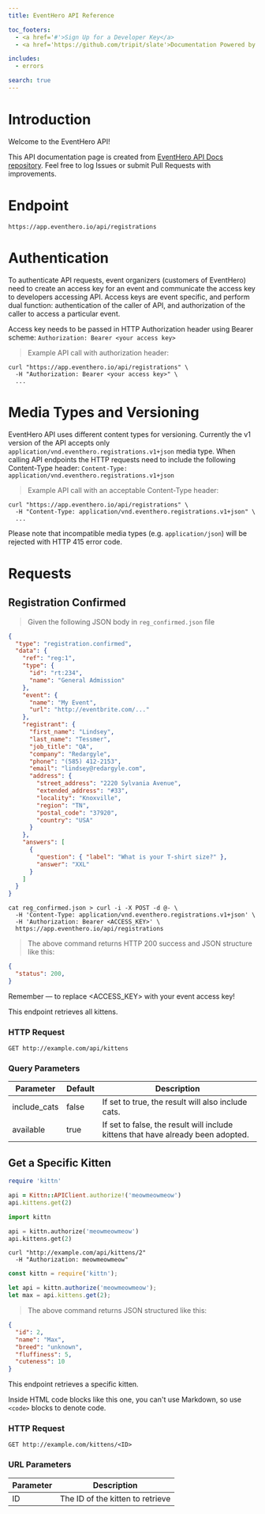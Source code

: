 ```yaml
---
title: EventHero API Reference

toc_footers:
  - <a href='#'>Sign Up for a Developer Key</a>
  - <a href='https://github.com/tripit/slate'>Documentation Powered by Slate</a>

includes:
  - errors

search: true
---
```


# Introduction

Welcome to the EventHero API!

This API documentation page is created from [EventHero API Docs repository](https://github.com/eventhero/api-docs).
Feel free to log Issues or submit Pull Requests with improvements.

# Endpoint

`https://app.eventhero.io/api/registrations`

# Authentication

To authenticate API requests, event organizers (customers of EventHero) need to create an access key for an event and communicate the access key to developers accessing API.
Access keys are event specific, and perform dual function: authentication of the caller of API, and authorization of the caller to access a particular event.

Access key needs to be passed in HTTP Authorization header using Bearer scheme: `Authorization: Bearer <your access key>`

> Example API call with authorization header:

```shell
curl "https://app.eventhero.io/api/registrations" \
  -H "Authorization: Bearer <your access key>" \
  ...
```

# Media Types and Versioning

EventHero API uses different content types for versioning.
Currently the v1 version of the API accepts only `application/vnd.eventhero.registrations.v1+json` media type.
When calling API endpoints the HTTP requests need to include the following Content-Type header:
`Content-Type: application/vnd.eventhero.registrations.v1+json`

> Example API call with an acceptable Content-Type header:

```shell
curl "https://app.eventhero.io/api/registrations" \
  -H "Content-Type: application/vnd.eventhero.registrations.v1+json" \
  ...
```

Please note that incompatible media types (e.g. `application/json`) will be rejected with HTTP 415 error code.

# Requests

## Registration Confirmed

> Given the following JSON body in `reg_confirmed.json` file

```json
{
  "type": "registration.confirmed",
  "data": {
    "ref": "reg:1",
    "type": {
      "id": "rt:234",
      "name": "General Admission"
    },
    "event": {
      "name": "My Event",
      "url": "http://eventbrite.com/..."
    },
    "registrant": {
      "first_name": "Lindsey",
      "last_name": "Tessmer",
      "job_title": "QA",
      "company": "Redargyle",
      "phone": "(585) 412-2153",
      "email": "lindsey@redargyle.com",
      "address": {
        "street_address": "2220 Sylvania Avenue",
        "extended_address": "#33",
        "locality": "Knoxville",
        "region": "TN",
        "postal_code": "37920",
        "country": "USA"
      }
    },
    "answers": [
      {
        "question": { "label": "What is your T-shirt size?" },
        "answer": "XXL"
      }
    ]
  }
}
```

```shell
cat reg_confirmed.json > curl -i -X POST -d @- \
  -H 'Content-Type: application/vnd.eventhero.registrations.v1+json' \
  -H 'Authorization: Bearer <ACCESS_KEY>' \
  https://app.eventhero.io/api/registrations
```

> The above command returns HTTP 200 success and JSON structure like this:

```json
{
  "status": 200,
}
```
<aside class="success">
Remember — to replace &lt;ACCESS_KEY&gt; with your event access key!
</aside>

This endpoint retrieves all kittens.

### HTTP Request

`GET http://example.com/api/kittens`

### Query Parameters

Parameter | Default | Description
--------- | ------- | -----------
include_cats | false | If set to true, the result will also include cats.
available | true | If set to false, the result will include kittens that have already been adopted.

## Get a Specific Kitten

```ruby
require 'kittn'

api = Kittn::APIClient.authorize!('meowmeowmeow')
api.kittens.get(2)
```

```python
import kittn

api = kittn.authorize('meowmeowmeow')
api.kittens.get(2)
```

```shell
curl "http://example.com/api/kittens/2"
  -H "Authorization: meowmeowmeow"
```

```javascript
const kittn = require('kittn');

let api = kittn.authorize('meowmeowmeow');
let max = api.kittens.get(2);
```

> The above command returns JSON structured like this:

```json
{
  "id": 2,
  "name": "Max",
  "breed": "unknown",
  "fluffiness": 5,
  "cuteness": 10
}
```

This endpoint retrieves a specific kitten.

<aside class="warning">Inside HTML code blocks like this one, you can't use Markdown, so use <code>&lt;code&gt;</code> blocks to denote code.</aside>

### HTTP Request

`GET http://example.com/kittens/<ID>`

### URL Parameters

Parameter | Description
--------- | -----------
ID | The ID of the kitten to retrieve

